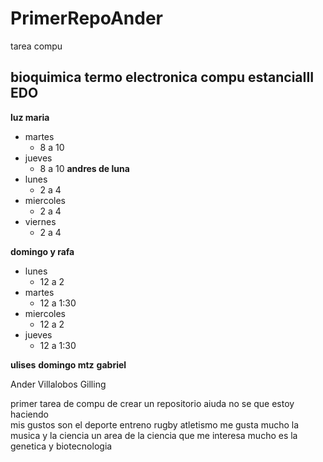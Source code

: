 # PrimerRepoAnder

tarea compu 
## bioquimica termo electronica compu estanciaIII EDO 
**luz maria**
* martes 
    - 8 a 10 
* jueves 
    - 8 a 10 
**andres de luna** 
* lunes 
    - 2 a 4
* miercoles 
    - 2 a 4 
* viernes 
    - 2 a 4 
    
**domingo y rafa**
* lunes 
    - 12 a 2 
* martes 
    - 12 a 1:30
* miercoles 
    - 12 a 2 
* jueves 
    - 12 a 1:30 

**ulises**
**domingo mtz**
**gabriel** 



Ander Villalobos Gilling 

primer tarea de compu de crear un repositorio   aiuda no se que estoy haciendo    
mis gustos son el deporte entreno rugby atletismo    me gusta mucho la musica y la ciencia    un area de la ciencia que me interesa mucho es la genetica y biotecnologia 
